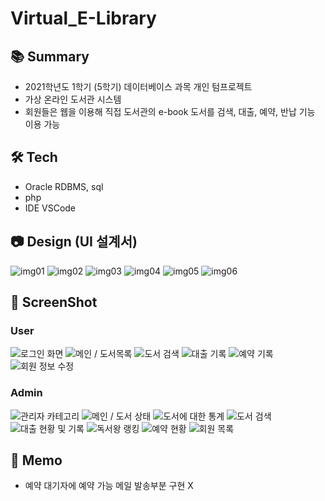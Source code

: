 # Virtual_E-Library

## 📚 Summary
- 2021학년도 1학기 (5학기) 데이터베이스 과목 개인 텀프로젝트
- 가상 온라인 도서관 시스템
- 회원들은 웹을 이용해 직접 도서관의 e-book 도서를 검색, 대출, 예약, 반납 기능 이용 가능

## 🛠 Tech
- Oracle RDBMS, sql
- php
- IDE VSCode

## 📷 Design (UI 설계서)
![img01](./readmeImg/design/ProcessDefinition.png "[ 프로세스 정의서 ]")
![img02](./readmeImg/design/SiteMap.png "[ 사이트 맵 ]")
![img03](./readmeImg/design/SystemStructure.png "[ 시스템 구조 ]")
![img04](./readmeImg/design/UIdesign01.png "[ UI 설계서(01) :: 로그인, 메인 ]")
![img05](./readmeImg/design/UIdesign02.png "[ UI 설계서(02) :: 도서검색, 대출기록 조회 ]")
![img06](./readmeImg/design/UIdesign03.png "[ UI 설계서(03) :: 예약 관리, 정보 수정 ]")

## 📸 ScreenShot
### User
![](./readmeImg/ScreenShot/user01_login.png "로그인 화면")
![](./readmeImg/ScreenShot/user02_main.png "메인 / 도서목록")
![](./readmeImg/ScreenShot/user03_search.png "도서 검색")
![](./readmeImg/ScreenShot/user04_rent.png "대출 기록")
![](./readmeImg/ScreenShot/user05_reserve.png "예약 기록")
![](./readmeImg/ScreenShot/user06_info.png "회원 정보 수정")

### Admin
![](./readmeImg/ScreenShot/admin01_category.png "관리자 카테고리")
![](./readmeImg/ScreenShot/admin03_ebook.png "메인 / 도서 상태")
![](./readmeImg/ScreenShot/admin02_main.png "도서에 대한 통계")
![](./readmeImg/ScreenShot/admin04_search.png "도서 검색")
![](./readmeImg/ScreenShot/admin05_rent.png "대출 현황 및 기록")
![](./readmeImg/ScreenShot/admin06_rank.png "독서왕 랭킹")
![](./readmeImg/ScreenShot/admin07_reserve.png "예약 현황")
![](./readmeImg/ScreenShot/admin08_user.png "회원 목록")

## 📌 Memo
- 예약 대기자에 예약 가능 메일 발송부분 구현 X
